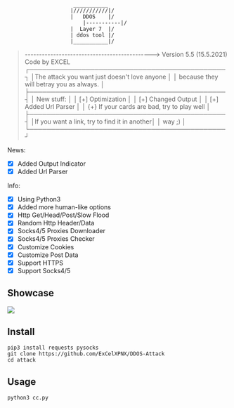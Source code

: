      
 	                     ___________
 	                    |///////////|/	                   
 	                    |   DDOS    |/
                            |-----------|/ 
	                    |  Layer 7  |/ 
	                    | ddos tool |/ 
	                    |___________|/
>--------------------------------------------->
Version 5.5 (15.5.2021)
							Code by EXCEL
┌─────────────────────────────────────────────┐
│The attack you want just doesn't love anyone │
│  because they will betray you as always.    │
├─────────────────────────────────────────────┤
│                 New stuff:                  │
│          [+] Optimization                   │
│          [+] Changed Output                 │
│          [+] Added Url Parser               │ 
│ {+} If your cards are bad, try to play well │ 
├─────────────────────────────────────────────┤
│If you want a link, try to find it in another│
│               way ;)                        │
└─────────────────────────────────────────────┘

 News:
- [x] Added Output Indicator
- [x] Added Url Parser

 Info:
- [x] Using Python3
- [x] Added more human-like options
- [x] Http Get/Head/Post/Slow Flood
- [x] Random Http Header/Data
- [x] Socks4/5 Proxies Downloader
- [x] Socks4/5 Proxies Checker
- [x] Customize Cookies
- [x] Customize Post Data 
- [x] Support HTTPS
- [x] Support Socks4/5

## Showcase

![](https://imgur.com/sRZ7NJF)

## Install

    pip3 install requests pysocks
    git clone https://github.com/ExCelXPNX/DDOS-Attack
    cd attack

## Usage

    python3 cc.py
    

